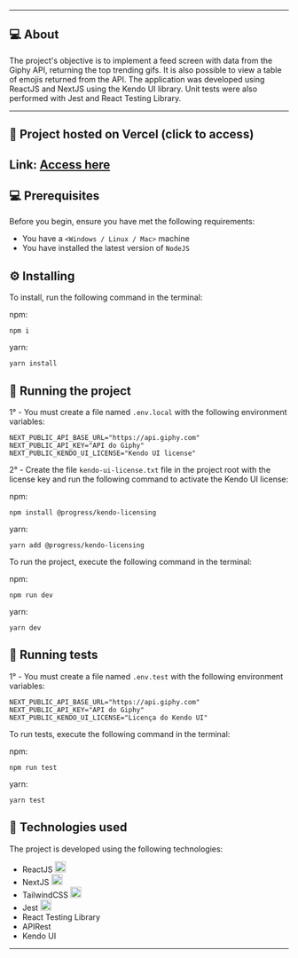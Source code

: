 
---

## 💻 About

The project's objective is to implement a feed screen with data from the Giphy API, returning the top trending gifs. It is also possible to view a table of emojis returned from the API. The application was developed using ReactJS and NextJS using the Kendo UI library. Unit tests were also performed with Jest and React Testing Library.

--- 

## 🚀 Project hosted on Vercel (click to access)

<h2>Link: <a href="https://appfeed.vercel.app/" target="_blank" rel="external">Access here</a></h2>


## 💻 Prerequisites

Before you begin, ensure you have met the following requirements:
* You have a `<Windows / Linux / Mac>` machine
* You have installed the latest version of `NodeJS`


## ⚙️ Installing

To install, run the following command in the terminal:

npm:
```
npm i
```

yarn:
```
yarn install
```


## 🚀 Running the project

1° - You must create a file named ```.env.local``` with the following environment variables:
```
NEXT_PUBLIC_API_BASE_URL="https://api.giphy.com"
NEXT_PUBLIC_API_KEY="API do Giphy"
NEXT_PUBLIC_KENDO_UI_LICENSE="Kendo UI license"
```

2° - Create the file ```kendo-ui-license.txt``` file in the project root with the license key and run the following command to activate the Kendo UI license:

npm:
```
npm install @progress/kendo-licensing
```

yarn:
 ```
 yarn add @progress/kendo-licensing
 ```


To run the project, execute the following command in the terminal:

npm:
```
npm run dev
```
yarn:
```
yarn dev
```

## 🧪 Running tests

1° - You must create a file named ```.env.test``` with the following environment variables:
```
NEXT_PUBLIC_API_BASE_URL="https://api.giphy.com"
NEXT_PUBLIC_API_KEY="API do Giphy"
NEXT_PUBLIC_KENDO_UI_LICENSE="Licença do Kendo UI"
```

To run tests, execute the following command in the terminal:

npm:
```
npm run test
```
yarn:
```
yarn test
```

## 🚀 Technologies used

The project is developed using the following technologies:

- ReactJS <img width="20px" height="20px" src="https://cdn.jsdelivr.net/gh/devicons/devicon/icons/react/react-original.svg" />
- NextJS <img width="20px" height="20px" src="https://cdn.jsdelivr.net/gh/devicons/devicon/icons/nextjs/nextjs-original.svg" />
- TailwindCSS <img width="20px" height="20px" src="https://cdn.jsdelivr.net/gh/devicons/devicon@latest/icons/tailwindcss/tailwindcss-original.svg" />
- Jest <img width="20px" height="20px" src="https://cdn.jsdelivr.net/gh/devicons/devicon@latest/icons/jest/jest-plain.svg" />
- React Testing Library
- APIRest
- Kendo UI

--- 



